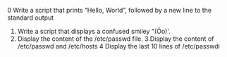 0 Write a script that prints “Hello, World”, followed by a new line to the standard output
1. Write a script that displays a confused smiley "(Ôo)'.
2. Display the content of the /etc/passwd file.
3.Display the content of /etc/passwd and /etc/hosts
4 Display the last 10 lines of /etc/passwdi
